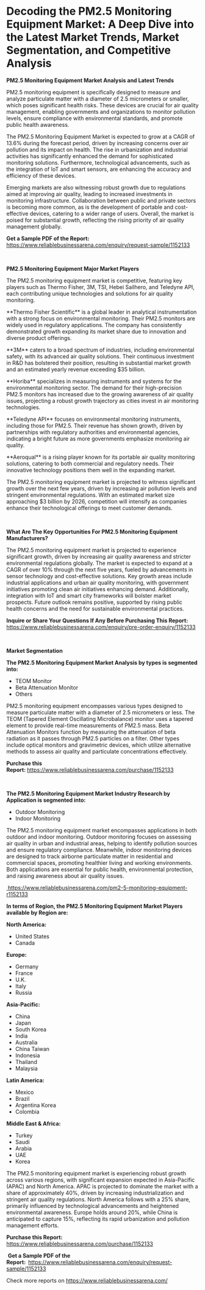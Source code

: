 <p><h1>Decoding the PM2.5 Monitoring Equipment Market: A Deep Dive into the Latest Market Trends, Market Segmentation, and Competitive Analysis</h1></p><p><strong>PM2.5 Monitoring Equipment Market Analysis and Latest Trends</strong></p>
<p><p>PM2.5 monitoring equipment is specifically designed to measure and analyze particulate matter with a diameter of 2.5 micrometers or smaller, which poses significant health risks. These devices are crucial for air quality management, enabling governments and organizations to monitor pollution levels, ensure compliance with environmental standards, and promote public health awareness.</p><p>The PM2.5 Monitoring Equipment Market is expected to grow at a CAGR of 13.6% during the forecast period, driven by increasing concerns over air pollution and its impact on health. The rise in urbanization and industrial activities has significantly enhanced the demand for sophisticated monitoring solutions. Furthermore, technological advancements, such as the integration of IoT and smart sensors, are enhancing the accuracy and efficiency of these devices.</p><p>Emerging markets are also witnessing robust growth due to regulations aimed at improving air quality, leading to increased investments in monitoring infrastructure. Collaboration between public and private sectors is becoming more common, as is the development of portable and cost-effective devices, catering to a wider range of users. Overall, the market is poised for substantial growth, reflecting the rising priority of air quality management globally.</p></p>
<p><strong>Get a Sample PDF of the Report:&nbsp;</strong> <a href="https://www.reliablebusinessarena.com/enquiry/request-sample/1152133?utm_campaign=3294&utm_medium=2&utm_source=Github&utm_content=ia&utm_term=12042025&utm_id=pm25-monitoring-equipment">https://www.reliablebusinessarena.com/enquiry/request-sample/1152133</a></p>
<p>&nbsp;</p>
<p><strong>PM2.5 Monitoring Equipment Major Market Players</strong></p>
<p><p>The PM2.5 monitoring equipment market is competitive, featuring key players such as Thermo Fisher, 3M, TSI, Hebei Sailhero, and Teledyne API, each contributing unique technologies and solutions for air quality monitoring.</p><p>**Thermo Fisher Scientific** is a global leader in analytical instrumentation with a strong focus on environmental monitoring. Their PM2.5 monitors are widely used in regulatory applications. The company has consistently demonstrated growth expanding its market share due to innovation and diverse product offerings.</p><p>**3M** caters to a broad spectrum of industries, including environmental safety, with its advanced air quality solutions. Their continuous investment in R&D has bolstered their position, resulting in substantial market growth and an estimated yearly revenue exceeding $35 billion.</p><p>**Horiba** specializes in measuring instruments and systems for the environmental monitoring sector. The demand for their high-precision PM2.5 monitors has increased due to the growing awareness of air quality issues, projecting a robust growth trajectory as cities invest in air monitoring technologies.</p><p>**Teledyne API** focuses on environmental monitoring instruments, including those for PM2.5. Their revenue has shown growth, driven by partnerships with regulatory authorities and environmental agencies, indicating a bright future as more governments emphasize monitoring air quality.</p><p>**Aeroqual** is a rising player known for its portable air quality monitoring solutions, catering to both commercial and regulatory needs. Their innovative technology positions them well in the expanding market.</p><p>The PM2.5 monitoring equipment market is projected to witness significant growth over the next few years, driven by increasing air pollution levels and stringent environmental regulations. With an estimated market size approaching $3 billion by 2026, competition will intensify as companies enhance their technological offerings to meet customer demands.</p></p>
<p>&nbsp;</p>
<p><strong>What Are The Key Opportunities For PM2.5 Monitoring Equipment Manufacturers?</strong></p>
<p><p>The PM2.5 monitoring equipment market is projected to experience significant growth, driven by increasing air quality awareness and stricter environmental regulations globally. The market is expected to expand at a CAGR of over 10% through the next five years, fueled by advancements in sensor technology and cost-effective solutions. Key growth areas include industrial applications and urban air quality monitoring, with government initiatives promoting clean air initiatives enhancing demand. Additionally, integration with IoT and smart city frameworks will bolster market prospects. Future outlook remains positive, supported by rising public health concerns and the need for sustainable environmental practices.</p></p>
<p><strong>Inquire or Share Your Questions If Any Before Purchasing This Report:</strong> <a href="https://www.reliablebusinessarena.com/enquiry/pre-order-enquiry/1152133?utm_campaign=3294&utm_medium=2&utm_source=Github&utm_content=ia&utm_term=12042025&utm_id=pm25-monitoring-equipment">https://www.reliablebusinessarena.com/enquiry/pre-order-enquiry/1152133</a></p>
<p>&nbsp;</p>
<p><strong>Market Segmentation</strong></p>
<p><strong>The PM2.5 Monitoring Equipment Market Analysis by types is segmented into:</strong></p>
<p><ul><li>TEOM Monitor</li><li>Beta Attenuation Monitor</li><li>Others</li></ul></p>
<p><p>PM2.5 monitoring equipment encompasses various types designed to measure particulate matter with a diameter of 2.5 micrometers or less. The TEOM (Tapered Element Oscillating Microbalance) monitor uses a tapered element to provide real-time measurements of PM2.5 mass. Beta Attenuation Monitors function by measuring the attenuation of beta radiation as it passes through PM2.5 particles on a filter. Other types include optical monitors and gravimetric devices, which utilize alternative methods to assess air quality and particulate concentrations effectively.</p></p>
<p><strong>Purchase this Report:&nbsp;</strong><a href="https://www.reliablebusinessarena.com/purchase/1152133?utm_campaign=3294&utm_medium=2&utm_source=Github&utm_content=ia&utm_term=12042025&utm_id=pm25-monitoring-equipment">https://www.reliablebusinessarena.com/purchase/1152133</a></p>
<p>&nbsp;</p>
<p><strong>The PM2.5 Monitoring Equipment Market Industry Research by Application is segmented into:</strong></p>
<p><ul><li>Outdoor Monitoring</li><li>Indoor Monitoring</li></ul></p>
<p><p>The PM2.5 monitoring equipment market encompasses applications in both outdoor and indoor monitoring. Outdoor monitoring focuses on assessing air quality in urban and industrial areas, helping to identify pollution sources and ensure regulatory compliance. Meanwhile, indoor monitoring devices are designed to track airborne particulate matter in residential and commercial spaces, promoting healthier living and working environments. Both applications are essential for public health, environmental protection, and raising awareness about air quality issues.</p></p>
<p><a href="https://www.reliablebusinessarena.com/pm2-5-monitoring-equipment-r1152133?utm_campaign=3294&utm_medium=2&utm_source=Github&utm_content=ia&utm_term=12042025&utm_id=pm25-monitoring-equipment">&nbsp;https://www.reliablebusinessarena.com/pm2-5-monitoring-equipment-r1152133</a></p>
<p><strong>In terms of Region, the PM2.5 Monitoring Equipment Market Players available by Region are:</strong></p>
<p>
    <p> <strong> North America: </strong>
        <ul>
            <li>United States</li>
            <li>Canada</li>
        </ul>
        </p> 
    <p> <strong> Europe: </strong>
        <ul>
            <li>Germany</li>
            <li>France</li>
            <li>U.K.</li>
            <li>Italy</li>
            <li>Russia</li>
        </ul>
        </p> 
    <p> <strong> Asia-Pacific: </strong>
        <ul>
            <li>China</li>
            <li>Japan</li>
            <li>South Korea</li>
            <li>India</li>
            <li>Australia</li>
            <li>China Taiwan</li>
            <li>Indonesia</li>
            <li>Thailand</li>
            <li>Malaysia</li>
        </ul>
        </p> 
    <p> <strong> Latin America: </strong>
        <ul>
            <li>Mexico</li>
            <li>Brazil</li>
            <li>Argentina Korea</li>
            <li>Colombia</li>
        </ul>
        </p> 
    <p> <strong> Middle East & Africa: </strong>
        <ul>
            <li>Turkey</li>
            <li>Saudi</li>
            <li>Arabia</li>
            <li>UAE</li>
            <li>Korea</li>
        </ul>
    </p>
    </p>
<p><p>The PM2.5 monitoring equipment market is experiencing robust growth across various regions, with significant expansion expected in Asia-Pacific (APAC) and North America. APAC is projected to dominate the market with a share of approximately 40%, driven by increasing industrialization and stringent air quality regulations. North America follows with a 25% share, primarily influenced by technological advancements and heightened environmental awareness. Europe holds around 20%, while China is anticipated to capture 15%, reflecting its rapid urbanization and pollution management efforts.</p></p>
<p><strong>Purchase this Report: </strong><a href="https://www.reliablebusinessarena.com/purchase/1152133?utm_campaign=3294&utm_medium=2&utm_source=Github&utm_content=ia&utm_term=12042025&utm_id=pm25-monitoring-equipment">https://www.reliablebusinessarena.com/purchase/1152133</a></p>
<p>&nbsp;<strong>Get a Sample PDF of the Report:&nbsp;&nbsp;</strong><a href="https://www.reliablebusinessarena.com/enquiry/request-sample/1152133?utm_campaign=3294&utm_medium=2&utm_source=Github&utm_content=ia&utm_term=12042025&utm_id=pm25-monitoring-equipment">https://www.reliablebusinessarena.com/enquiry/request-sample/1152133</a></p>
<p><strong></strong></p>
<p>Check more reports on <a href="https://www.reliablebusinessarena.com/?utm_campaign=3294&utm_medium=2&utm_source=Github&utm_content=ia&utm_term=12042025&utm_id=pm25-monitoring-equipment">https://www.reliablebusinessarena.com/</a></p>